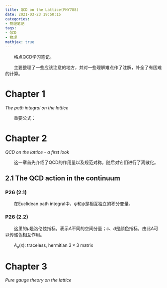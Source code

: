 ```yaml
---
title: QCD on the Lattice(PHY788)
date: 2021-03-23 19:50:15
categories: 
- 物理笔记
tags: 
- QCD
- 物理
mathjax: true
---
```


　　格点QCD学习笔记。

　　主要整理了一些应该注意的地方，并对一些理解难点作了注解，补全了有困难的计算。

<!--more-->

# Chapter 1

*The path integral on the lattice*

　　重要公式：



# Chapter 2

*QCD on the lattice - a first look*

　　这一章首先介绍了QCD的作用量以及规范对称，随后对它们进行了离散化。

## 2.1 The QCD action in the continuum

### P26 (2.1)

　　在Euclidean path integral中，$\psi$和$\bar\psi$是相互独立的积分变量。

### P26 (2.2)

　　这里的$\mu$是洛伦兹指标，表示$A$不同的空间分量；$c$、$d$是颜色指标，由此$A$可以传递色相互作用。

　　$A_\mu(x)$: traceless, hermitian $3 \times 3$ matrix



# Chapter 3

*Pure gauge theory on the lattice*



　　



　　